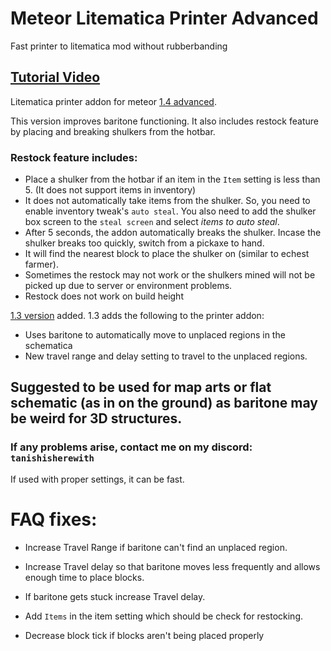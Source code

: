 # Meteor Litematica Printer Advanced

Fast printer to litematica mod without rubberbanding

## [Tutorial Video](https://clipchamp.com/watch/Vh1qFgzOsmd?utm_source=share&utm_medium=social&utm_campaign=watch)

Litematica printer addon for meteor [1.4 advanced](https://github.com/tanishisherewithhh/meteor-litematica-printer/releases/tag/1.4v).

This version improves baritone functioning. It also includes restock feature by placing and breaking shulkers from the hotbar.

### Restock feature includes:

- Place a shulker from the hotbar if an item in the `Item` setting is less than 5. (It does not support items in inventory)
- It does not automatically take items from the shulker. So, you need to enable inventory tweak's `auto steal`. You also need to add the shulker box screen to the `steal screen` and select _items to auto steal_.
- After 5 seconds, the addon automatically breaks the shulker. Incase the shulker breaks too quickly, switch from a pickaxe to hand.
- It will find the nearest block to place the shulker on (similar to echest farmer).
- Sometimes the restock may not work or the shulkers mined will not be picked up due to server or environment problems.
- Restock does not work on build height

[1.3 version](https://github.com/tanishisherewithhh/meteor-litematica-printer/releases/tag/1.3v) added.
1.3 adds the following to the printer addon:
- Uses baritone to automatically move to unplaced regions in the schematica
- New travel range and delay setting to travel to the unplaced regions.

## Suggested to be used for map arts or flat schematic (as in on the ground) as baritone may be weird for 3D structures.


### If any problems arise, contact me on my discord: `tanishisherewith`

If used with proper settings, it can be fast. 

# FAQ fixes:

- Increase Travel Range if baritone can't find an unplaced region.

- Increase Travel delay so that baritone moves less frequently and allows enough time to place blocks.

- If baritone gets stuck increase Travel delay. 

- Add `Items` in the item setting which should be check for restocking.

- Decrease block tick if blocks aren't being placed properly
